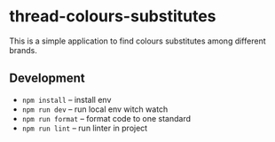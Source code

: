 # thread-colours-substitutes

This is a simple application to find colours substitutes among different brands.

## Development

* `npm install` – install env
* `npm run dev` – run local env witch watch
* `npm run format` – format code to one standard
* `npm run lint` – run linter in project
